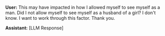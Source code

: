 **User:**
This may have impacted in how I allowed myself to see myself as a man. Did I not allow myself to see myself as a husband of a girl? I don't know. I want to work through this factor. Thank you.

**Assistant:**
[LLM Response]

